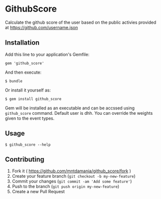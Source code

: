 # GithubScore

Calculate the github score of the user based on the public activies provided at https://github.com/username.json

## Installation

Add this line to your application's Gemfile:

    gem 'github_score'

And then execute:

    $ bundle

Or install it yourself as:

    $ gem install github_score

Gem will be installed as an executable and can be accssed using `github_score` command. Default user is dhh. You can override the weights given to the event types.


## Usage

    $ github_score --help

## Contributing

1. Fork it ( https://github.com/mntdamania/github_score/fork )
2. Create your feature branch (`git checkout -b my-new-feature`)
3. Commit your changes (`git commit -am 'Add some feature'`)
4. Push to the branch (`git push origin my-new-feature`)
5. Create a new Pull Request

